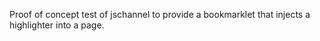 Proof of concept test of jschannel to provide a bookmarklet that injects a 
highlighter into a page.
